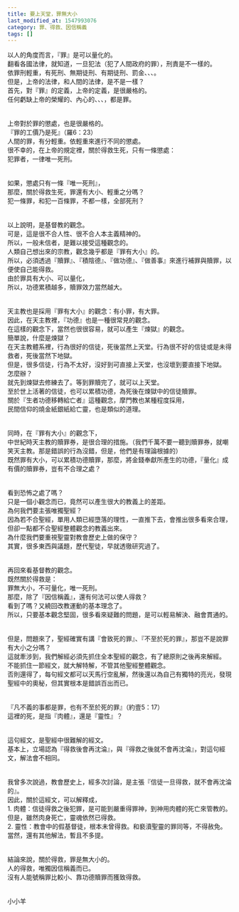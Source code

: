 ```yaml
---
title: 要上天堂，罪無大小
last_modified_at: 1547993076
category: 罪、得救、因信稱義
tags: []
---
```


<p>以人的角度而言，『罪』是可以量化的。<br/>翻看各國法律，就知道，一旦犯法（犯了人間政府的罪），刑責是不一樣的。<br/>依罪刑輕重，有死刑、無期徒刑、有期徒刑、罰金、、、。<br/>但是，上帝的法律，和人間的法律，是不是一樣？<br/><!--more-->首先，對『罪』的定義，上帝的定義，是很嚴格的。<br/>任何虧缺上帝的榮耀的、內心的、、、，都是罪。<br/><br/><br/>上帝對於罪的懲處，也是很嚴格的。<br/>『罪的工價乃是死』（羅6：23）<br/>人間的罪，有分輕重。依輕重來進行不同的懲處。<br/>很不幸的，在上帝的規定裡，關於得救生死，只有一條懲處：<br/>犯罪者，一律唯一死刑。<br/><br/><br/>如果，懲處只有一條『唯一死刑』，<br/>那麼，關於得救生死，罪還有大小、輕重之分嗎？<br/>犯一條罪，和犯一百條罪，不都一樣，全部死刑？<br/><br/><br/>以上說明，是基督教的觀念。<br/>可是，這是很不合人性、很不合人本主義精神的。<br/>所以，一般未信者，是難以接受這種觀念的。<br/>人類自己想出來的宗教，觀念幾乎都是『罪有大小』的。<br/>所以，必須透過『贖罪』、『積陰德』、『做功德』、『做善事』來進行補罪與贖罪，以便使自己能得救。<br/>由於罪具有大小、可以量化，<br/>所以，功德累積越多，贖罪效力當然越大。<br/><br/><br/>天主教也是採用『罪有大小』的觀念：有小罪，有大罪。<br/>因此，在天主教裡，『功德』也是一種很常見的觀念。<br/>在這樣的觀念下，當然也很很容易，就可以產生『煉獄』的觀念。<br/>簡單說，什麼是煉獄？<br/>在天主教體系裡，行為很好的信徒，死後當然上天堂。行為很不好的信徒或是未得救者，死後當然下地獄。<br/>但是，很多信徒，行為不太好，沒好到可直接上天堂，也沒壞到要直接下地獄。<br/>怎麼辦？<br/>就先到煉獄去修練去了。等到罪贖完了，就可以上天堂。<br/>至於世上活著的信徒，也可以累積功德，為死後在煉獄中的信徒贖罪。<br/>關於『生者功德移轉給亡者』這種觀念，摩門教也某種程度採用，<br/>民間信仰的燒金紙銀紙給亡靈，也是類似的道理。<br/><br/><br/>同時，在『罪有大小』的觀念下，<br/>中世紀時天主教的贖罪券，是很合理的措施。（我們千萬不要一聽到贖罪券，就嘲笑天主教。那是錯誤的行為沒錯，但是，他們是有理論根據的）<br/>既然罪有大小，可以累積功德贖罪，那麼，將金錢奉獻所產生的功德，『量化』成有價的贖罪券，豈有不合理之處？<br/><br/><br/>看到恐怖之處了嗎？<br/>只是一個小觀念而已，竟然可以產生很大的教義上的差距。<br/>為何我們要主張唯獨聖經？<br/>因為若不合聖經，單用人類已經墮落的理性，一直推下去，會推出很多看來合理，但卻一點都不合聖經整體觀念的教義出來。<br/>為什麼我們要重視聖靈對教會歷史上做的保守？<br/>其實，很多東西與議題，歷代聖徒，早就透徹研究過了。<br/><br/><br/>再回來看基督教的觀念。<br/>既然關於得救是：<br/>罪無大小，不可量化，唯一死刑。<br/>那麼，除了『因信稱義』，還有何法可以使人得救？<br/>看到了嗎？又繞回改教運動的基本理念了。<br/>所以，只要基本觀念堅固，很多看來疑難的問題，是可以輕易解決、融會貫通的。<br/><br/><br/>但是，問題來了，聖經確實有講『會致死的罪』、『不至於死的罪』，那豈不是說罪有大小之分嗎？<br/>這就牽涉到，我們解經必須先抓住全本聖經的觀念，有了總原則之後再來解經。<br/>不能抓住一節經文，就大解特解，不管其他聖經整體觀念。<br/>否則還得了，每句經文都可以天馬行空亂解，然後還以為自己有獨特的亮光，發現聖經中的奧秘，但其實根本是錯誤百出而已。<br/><br/><br/>『凡不義的事都是罪，也有不至於死的罪』（約壹5：17）<br/>這裡的死，是指『肉體』，還是『靈性』？<br/><br/><br/>這句經文，是聖經中很難解的經文。<br/>基本上，立場認為『得救後會再沈淪』，與『得救之後就不會再沈淪』，對這句經文，解法會不相同。<br/><br/><br/>我曾多次說過，教會歷史上，經多次討論，是主張『信徒一旦得救，就不會再沈淪的』。<br/>因此，關於這經文，可以解釋成，<br/>1. 肉體：信徒得救之後犯罪，是可能到嚴重得罪神，到神用肉體的死亡來管教的。但是，雖然肉身死亡，靈魂依然已得救。<br/>2. 靈性：教會中的假基督徒，根本未曾得救。和褻瀆聖靈的罪同等，不得赦免。<br/>當然，還有其他解法，暫且不多提。<br/><br/><br/>結論來說，關於得救，罪是無大小的。<br/>人的得救，唯獨因信稱義而已。<br/>沒有人能號稱罪比較小、靠功德贖罪而獲致得救。<br/><br/><br/>小小羊<br/>
</p>